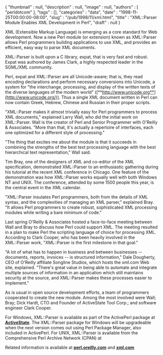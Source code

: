 {
   "thumbnail" : null,
   "description" : null,
   "image" : null,
   "authors" : [
      "perldotcom"
   ],
   "tags" : [],
   "categories" : "data",
   "date" : "1998-11-25T00:00:00-08:00",
   "slug" : "/pub/1998/11/xml.html",
   "title" : "XML::Parser Module Enables XML Development in Perl",
   "draft" : null
}



XML (Extensible Markup Language) is emerging as a core standard for Web
development. Now a new Perl module (or extension) known as XML::Parser
allows Perl programmers building applications to use XML, and provides
an efficient, easy way to parse XML documents.

XML::Parser is built upon a C library, expat, that is very fast and
robust. Expat was authored by James Clark, a highly respected leader in
the SGML/XML community.

Perl, expat and XML::Parser are all Unicode-aware; that is, they read
encoding declarations and perform necessary conversions into Unicode, a
system for "the interchange, processing, and display of the written
texts of the diverse languages of the modern world"
([**http://www.unicode.org**](http://www.unicode.org/)). Thus a single
XML document written in Perl can now contain Greek, Hebrew, Chinese and
Russian in their proper scripts.

"XML::Parser makes it almost trivially easy for Perl programmers to
process XML documents," explained Larry Wall, who did the initial work
on XML::Parser. Wall is the creator of Perl and Senior Programmer with
O'Reilly & Associates. "More than that, it's actually a repertoire of
interfaces, each one optimized for a different style of processing."

"The thing that excites me about the module is that it succeeds in
combining the strengths of the best text processing language with the
best hierarchical text representation," Wall said.

Tim Bray, one of the designers of XML and co-editor of the XML
specification, demonstrated XML::Parser to an enthusiastic gathering
during his tutorial at the recent XML conference in Chicago. One feature
of the demonstration was how XML::Parser works equally well with both
Windows NT and UNIX. The conference, attended by some 1500 people this
year, is the central event in the XML calendar.

"XML::Parser insulates Perl programmers, both from the details of XML
syntax, and the complexities of managing an XML parser," explained Bray.
"It allows Perl programmers to create robust, sophisticated XML
processing modules while writing a bare minimum of code."

Last spring O'Reilly & Associates hosted a face-to-face meeting between
Wall and Bray to discuss how Perl could support XML. The meeting
resulted in a plan to make Perl the scripting language of choice for
processing XML. According to Clark Cooper, who has been heavily involved
in the XML::Parser work, "XML::Parser is the first milestone in that
goal."

"A lot of what has to happen in business and between businesses --
documents, reports, invoices -- is structured information," Dale
Dougherty, CEO of O'Reilly affiliate Songline Studios, which hosts the
xml.com Web site, explained. "There's great value in being able to
automate and integrate multiple sources of information in an application
which still maintains security at the source, and XML::Parser makes
these processes easier to implement."

As is usual in open source development efforts, a team of programmers
cooperated to create the new module. Among the most involved were Wall;
Bray; Dick Hardt, CTO and Founder of ActiveState Tool Corp.; and
software engineer Clark Cooper.

For Windows, XML::Parser is available as part of the ActivePerl package
at [**ActiveState**](http://www.ActiveState.com). The XML::Parser
package for Windows will be upgradeable when the next version comes out
using Perl Package Manager, also included in ActivePerl. For UNIX,
XML::Parser is available from the Comprehensive Perl Archive Network
(CPAN) at

Related information is available at
[**perl.oreilly.com**](http://perl.oreilly.com/) and
[**xml.com**](http://www.xml.com)
